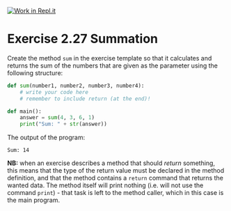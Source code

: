 [![Work in Repl.it](https://classroom.github.com/assets/work-in-replit-14baed9a392b3a25080506f3b7b6d57f295ec2978f6f33ec97e36a161684cbe9.svg)](https://classroom.github.com/online_ide?assignment_repo_id=5899856&assignment_repo_type=AssignmentRepo)
# Exercise 2.27 Summation

Create the method `sum` in the exercise template so that it calculates and returns the sum of the numbers that are given as the parameter using the following structure:

```python
def sum(number1, number2, number3, number4):
    # write your code here
    # remember to include return (at the end)!

def main():
    answer = sum(4, 3, 6, 1)
    print("Sum: " + str(answer))
```

The output of the program:

```plaintext
Sum: 14
```

**NB:** when an exercise describes a method that should _return_ something, this means that the type of the return value must be declared in the method definition, and that the method contains a `return` command that returns the wanted data. The method itself will print nothing (i.e. will not use the command `print`) - that task is left to the method caller, which in this case is the main program.
